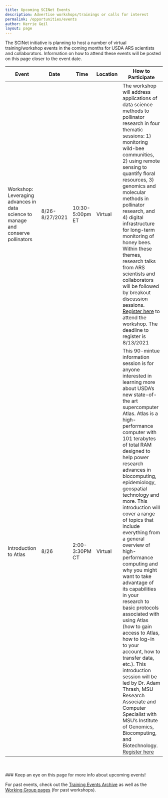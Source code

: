 ```yaml
---
title: Upcoming SCINet Events 
description: Advertise workshops/trainings or calls for interest
permalink: /opportunities/events
author: Kerrie Geil
layout: page
---
```


The SCINet initiative is planning to host a number of virtual training/workshop events in the coming months for USDA ARS scientists and collaborators. Information on how to attend these events will be posted on this page closer to the event date. 

**Event** | **Date** | **Time** | **Location** | **How to Participate**
---|---|---|---|---|
Workshop: Leveraging advances in data science to manage and conserve pollinators | 8/26-8/27/2021 | 10:30-5:00pm ET | Virtual | The workshop will address applications of data science methods to pollinator research in four thematic sessions: 1) monitoring wild-bee communities, 2) using remote sensing to quantify floral resources, 3) genomics and molecular methods in pollinator research, and 4) digital infrastructure for long-term monitoring of honey bees. Within these themes, research talks from ARS scientists and collaborators will be followed by breakout discussion sessions. [Register here](https://forms.office.com/Pages/ResponsePage.aspx?id=5zZb7e4BvE6GfuA8-g1Gl0h8Dv2kVhpPgFMdFDP3MN9UNzE1UDVESkRTSkk1VzY0REdWVVZIQjNKMy4u) to attend the workshop. The deadline to register is 8/13/2021|
Introduction to Atlas | 8/26 | 2:00- 3:30PM CT | Virtual | This 90-mintue information session is for anyone interested in learning more about USDA’s new state-of-the art supercomputer Atlas.  Atlas is a high-performance computer with 101 terabytes of total RAM designed to help power research advances in biocomputing, epidemiology, geospatial technology and more.  This introduction will cover a range of topics that include everything from a general overview of high-performance computing and why you might want to take advantage of its capabilities in your research to basic protocols associated with using Atlas (how to gain access to Atlas, how to log-in to your account, how to transfer data, etc.).   This introduction session will be led by Dr. Adam Thrash, MSU Research Associate and Computer Specialist with MSU’s Institute of Genomics, Biocomputing, and Biotechnology. [Register here](http://msuext.ms/ars)|

<br>
<br>
### Keep an eye on this page for more info about upcoming events!


For past events, check out the [Training Events Archive](/training-archive/) as well as the [Working Group pages](/working-groups/) (for past workshops).

